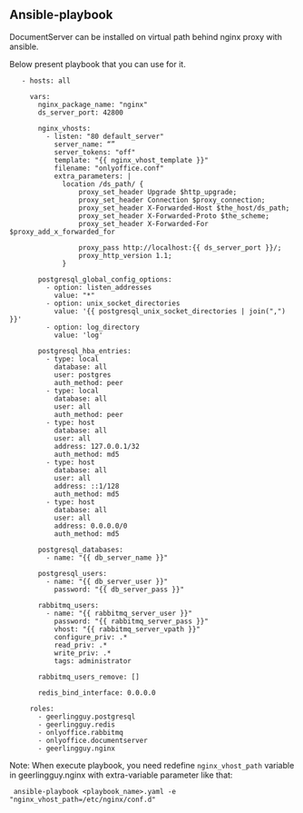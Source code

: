 ## Ansible-playbook

DocumentServer can be installed on virtual path behind nginx proxy with ansible. 

Below present playbook that you can use for it.

       - hosts: all
   
         vars:
           nginx_package_name: "nginx"
           ds_server_port: 42800
  
           nginx_vhosts:
             - listen: "80 default_server"
               server_name: “”
               server_tokens: "off"
               template: "{{ nginx_vhost_template }}"
               filename: "onlyoffice.conf"
               extra_parameters: |
                 location /ds_path/ {
                     proxy_set_header Upgrade $http_upgrade;
                     proxy_set_header Connection $proxy_connection;
                     proxy_set_header X-Forwarded-Host $the_host/ds_path;
                     proxy_set_header X-Forwarded-Proto $the_scheme;
                     proxy_set_header X-Forwarded-For $proxy_add_x_forwarded_for

                     proxy_pass http://localhost:{{ ds_server_port }}/;
                     proxy_http_version 1.1;
                 }

           postgresql_global_config_options:
             - option: listen_addresses
               value: "*"
             - option: unix_socket_directories
               value: '{{ postgresql_unix_socket_directories | join(",") }}'
             - option: log_directory
               value: 'log'

           postgresql_hba_entries:
             - type: local
               database: all
               user: postgres
               auth_method: peer
             - type: local
               database: all
               user: all
               auth_method: peer 
             - type: host
               database: all
               user: all
               address: 127.0.0.1/32
               auth_method: md5
             - type: host
               database: all
               user: all
               address: ::1/128
               auth_method: md5
             - type: host
               database: all
               user: all
               address: 0.0.0.0/0
               auth_method: md5

           postgresql_databases:
             - name: "{{ db_server_name }}"

           postgresql_users:
             - name: "{{ db_server_user }}"
               password: "{{ db_server_pass }}"

           rabbitmq_users:
             - name: "{{ rabbitmq_server_user }}"
               password: "{{ rabbitmq_server_pass }}"
               vhost: "{{ rabbitmq_server_vpath }}"
               configure_priv: .*
               read_priv: .*
               write_priv: .*
               tags: administrator

           rabbitmq_users_remove: []

           redis_bind_interface: 0.0.0.0

         roles:
           - geerlingguy.postgresql
           - geerlingguy.redis
           - onlyoffice.rabbitmq
           - onlyoffice.documentserver
           - geerlingguy.nginx
                

Note: When execute playbook, you need redefine `nginx_vhost_path` variable in geerlingguy.nginx with extra-variable parameter like that: 

     ansible-playbook <playbook_name>.yaml -e "nginx_vhost_path=/etc/nginx/conf.d"

